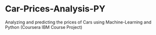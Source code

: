 # Car-Prices-Analysis-PY
Analyzing and predicting the prices of Cars using Machine-Learning and Python (Coursera IBM Course Project)
